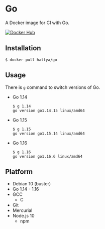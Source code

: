# Go

A Docker image for CI with Go.

[![Docker Hub](https://img.shields.io/docker/cloud/build/hattya/go)](https://hub.docker.com/r/hattya/go)


## Installation

```console
$ docker pull hattya/go
```


## Usage

There is `g` command to switch versions of Go.

- Go 1.14
  ```console
  $ g 1.14
  go version go1.14.15 linux/amd64
  ```

- Go 1.15
  ```console
  $ g 1.15
  go version go1.15.14 linux/amd64
  ```

- Go 1.16
  ```console
  $ g 1.16
  go version go1.16.6 linux/amd64
  ```


## Platform

- Debian 10 (buster)
- Go 1.14 - 1.16
- GCC
  - C
- Git
- Mercurial
- Node.js 10
  - npm
